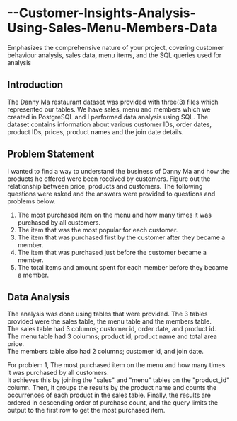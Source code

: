 # --Customer-Insights-Analysis-Using-Sales-Menu-Members-Data
Emphasizes the comprehensive nature of your project, covering customer behaviour analysis, sales data, menu items, and the SQL queries used for analysis

## Introduction
The Danny Ma restaurant dataset was provided with three(3) files which represented our tables. We have sales, menu and members which we created in PostgreSQL and I performed data analysis using SQL. The dataset contains information about various customer IDs, order dates, product IDs, prices, product names and the join date details.

## Problem Statement
I wanted to find a way to understand the business of Danny Ma and how the products he offered were been received by customers. Figure out the relationship between price, products and customers. 
The following questions were asked and the answers were provided to questions and problems below.
1. The most purchased item on the menu and how many times it was purchased by all customers.
2. The item that was the most popular for each customer.
3. The item that was purchased first by the customer after they became a member.
4. The item that was purchased just before the customer became a member.
5. The total items and amount spent for each member before they became a member.

## Data Analysis
The analysis was done using tables that were provided. The 3 tables provided were the sales table, the menu table and the members table. <br>
The sales table had 3 columns; customer id, order date, and product id. <br>
The menu table had 3 columns; product id, product name and total area price. <br>
The members table also had 2 columns; customer id, and join date. <br>

For problem 1, The most purchased item on the menu and how many times it was purchased by all customers. <br>
It achieves this by joining the "sales" and "menu" tables on the "product_id" column. Then, it groups the results by the product name and counts the occurrences of each product in the sales table. Finally, the results are ordered in descending order of purchase count, and the query limits the output to the first row to get the most purchased item.
